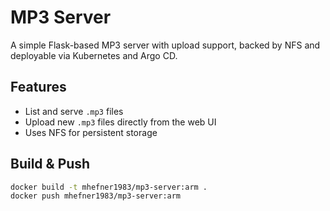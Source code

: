 # MP3 Server

A simple Flask-based MP3 server with upload support, backed by NFS and deployable via Kubernetes and Argo CD.

## Features

- List and serve `.mp3` files
- Upload new `.mp3` files directly from the web UI
- Uses NFS for persistent storage

## Build & Push

```bash
docker build -t mhefner1983/mp3-server:arm .
docker push mhefner1983/mp3-server:arm

